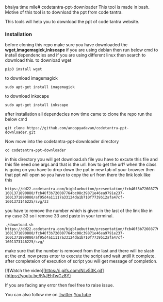 bhaiya time mile# codetantra-ppt-downloader
This tool is made in bash. Motive of this tool is to download the ppt from code tantra.

This tools will help you to download the ppt of code tantra website.

### Installation

before cloning this repo make sure you have downloaded the **wget,imagemagick,inkscape**
if you are using debian then run below cmd to install dependencies and if you are using different linux then search to download this.
to download wget
```
pip3 install wget
```
to download imagemagick
```
sudo apt-get install imagemagick
```
to download inkscape
```
sudo apt-get install inkscape
```
after installation all dependecies now time came to clone the repo run the below cmd
```
git clone https://github.com/anoopyadavan/codetantra-ppt-downloader.git
```
Now move into the codetantra-ppt-downloader directory
```
cd codetantra-ppt-downloader
```
in this directory you will get download.sh file you have to excute this file and this file need one args and that is the url.
how to get the url?
when the class is going on you have to drop down the ppt in new tab of your browser then that ppt will open so you have to copy the url from there 
the link look like this
```
https://dd22.codetantra.com/bigbluebutton/presentation/fcb46f3b726087764bc08c39871e46ea9791e237-1601371890880/fcb46f3b726087764bc08c39871e46ea9791e237-1601371890880/af95d4a11117a33124da1b710f7739b12afa47cf-1601373146225/svg/33
```
you have to remove the number which is given in the last of the link like in my case 33 so i remove 33 and paste in your terminal.
```
./download.sh  https://dd22.codetantra.com/bigbluebutton/presentation/fcb46f3b726087764bc08c39871e46ea9791e237-1601371890880/fcb46f3b726087764bc08c39871e46ea9791e237-1601371890880/af95d4a11117a33124da1b710f7739b12afa47cf-1601373146225/svg/
```
make sure that the number is removed from the last and there will be slash at the end.
now press enter to execute the script and wait untill it complete.
after completeion of execution of script you will get message of completion.

[![Watch the video][https://j.gifs.com/NLv53K.gif](https://youtu.be/FAJEhTwGz8Y)

If you are facing any error then feel free to raise issue.

You can also follow me on [Twitter](https://twitter.com/anoopyadav5237/) [YouTube](https://www.youtube.com/oblivion5237)
